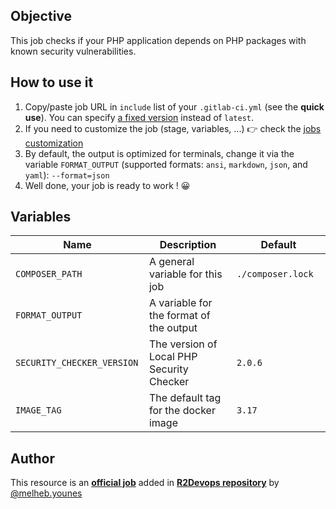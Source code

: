 ## Objective

This job checks if your PHP application depends on PHP packages with known security vulnerabilities.

## How to use it

1. Copy/paste job URL in `include` list of your `.gitlab-ci.yml` (see the **quick use**). You can specify [a fixed version](https://docs.r2devops.io/get-started/use-templates/#versioning) instead of `latest`.
1. If you need to customize the job (stage, variables, ...) 👉 check the [jobs
   customization](https://docs.r2devops.io/get-started/use-templates/#job-templates-customization)
1. By default, the output is optimized for terminals, change it via the variable `FORMAT_OUTPUT` (supported formats: `ansi`, `markdown`, `json`, and `yaml`):
  `--format=json`
1. Well done, your job is ready to work ! 😀

## Variables

| Name | Description | Default |
| ---- | ----------- | ------- |
| `COMPOSER_PATH` <img width=100/> | A general variable for this job <img width=175/>| `./composer.lock` <img width=100/>|
| `FORMAT_OUTPUT` | A variable for the format of the output | ` ` |
| `SECURITY_CHECKER_VERSION` | The version of Local PHP Security Checker | `2.0.6` |
| `IMAGE_TAG` | The default tag for the docker image | `3.17`  |



## Author
This resource is an **[official job](https://docs.r2devops.io/get-started/faq/#use-a-template)** added in [**R2Devops repository**](https://gitlab.com/r2devops/hub) by [@melheb.younes](https://gitlab.com/melheb.younes)
